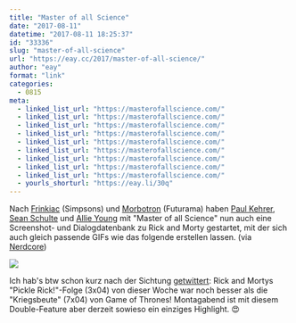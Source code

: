 ```yaml
---
title: "Master of all Science"
date: "2017-08-11"
datetime: "2017-08-11 18:25:37"
id: "33336"
slug: "master-of-all-science"
url: "https://eay.cc/2017/master-of-all-science/"
author: "eay"
format: "link"
categories:
  - 0815
meta:
  - linked_list_url: "https://masterofallscience.com/"
  - linked_list_url: "https://masterofallscience.com/"
  - linked_list_url: "https://masterofallscience.com/"
  - linked_list_url: "https://masterofallscience.com/"
  - linked_list_url: "https://masterofallscience.com/"
  - linked_list_url: "https://masterofallscience.com/"
  - linked_list_url: "https://masterofallscience.com/"
  - linked_list_url: "https://masterofallscience.com/"
  - linked_list_url: "https://masterofallscience.com/"
  - yourls_shorturl: "https://eay.li/30q"
---
```


Nach [Frinkiac](https://frinkiac.com/) (Simpsons) und [Morbotron](https://morbotron.com/) (Futurama) haben [Paul Kehrer](https://twitter.com/reaperhulk), [Sean Schulte](https://twitter.com/sirsean) und [Allie Young](https://twitter.com/seriousallie) mit "Master of all Science" nun auch eine Screenshot- und Dialogdatenbank zu Rick and Morty gestartet, mit der sich auch gleich passende GIFs wie das folgende erstellen lassen. (via [Nerdcore](http://www.nerdcore.de/2017/08/06/rick-morty-gif-database/))

![](https://eay.cc/uploads/2017/pickle-rick.gif)

Ich hab's btw schon kurz nach der Sichtung [getwittert](https://twitter.com/eay/status/894662522208493568): Rick and Mortys "Pickle Rick!"-Folge (3x04) von dieser Woche war noch besser als die "Kriegsbeute" (7x04) von Game of Thrones! Montagabend ist mit diesem Double-Feature aber derzeit sowieso ein einziges Highlight. 😍
